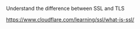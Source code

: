 







Understand the difference between SSL and TLS

https://www.cloudflare.com/learning/ssl/what-is-ssl/